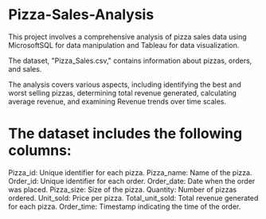 # Pizza-Sales-Analysis 
This project involves a comprehensive analysis of pizza sales data using MicrosoftSQL for data manipulation and Tableau for data visualization.

The dataset, "Pizza_Sales.csv," contains information about pizzas, orders, and sales.

The analysis covers various aspects, including identifying the best and worst selling pizzas, determining total revenue generated, calculating average revenue, and examining Revenue trends over time scales.

# The dataset includes the following columns:

Pizza_id: Unique identifier for each pizza.
Pizza_name: Name of the pizza.
Order_id: Unique identifier for each order.
Order_date: Date when the order was placed.
Pizza_size: Size of the pizza.
Quantity: Number of pizzas ordered.
Unit_sold: Price per pizza.
Total_unit_sold: Total revenue generated for each pizza.
Order_time: Timestamp indicating the time of the order.
